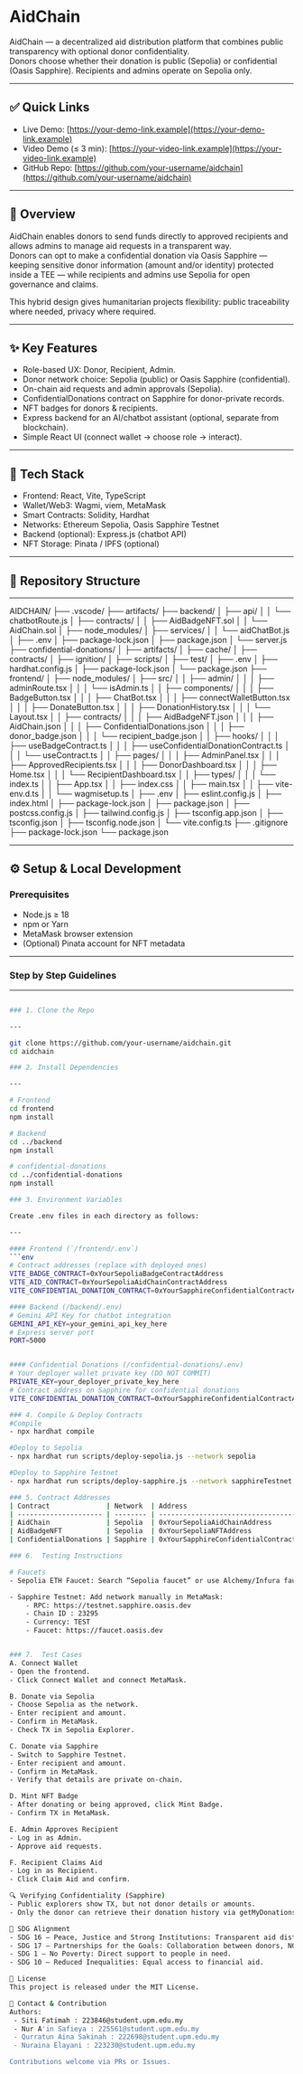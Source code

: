 # AidChain

AidChain — a decentralized aid distribution platform that combines public transparency with optional donor confidentiality.  
Donors choose whether their donation is public (Sepolia) or confidential (Oasis Sapphire). Recipients and admins operate on Sepolia only.

---

## ✅ Quick Links

- Live Demo: [https://your-demo-link.example](https://your-demo-link.example)
- Video Demo (≤ 3 min): [https://your-video-link.example](https://your-video-link.example)
- GitHub Repo: [https://github.com/your-username/aidchain](https://github.com/your-username/aidchain)

---

## 🔎 Overview

AidChain enables donors to send funds directly to approved recipients and allows admins to manage aid requests in a transparent way.  
Donors can opt to make a confidential donation via Oasis Sapphire — keeping sensitive donor information (amount and/or identity) protected inside a TEE — while recipients and admins use Sepolia for open governance and claims.

This hybrid design gives humanitarian projects flexibility: public traceability where needed, privacy where required.

---

## ✨ Key Features

- Role-based UX: Donor, Recipient, Admin.
- Donor network choice: Sepolia (public) or Oasis Sapphire (confidential).
- On-chain aid requests and admin approvals (Sepolia).
- ConfidentialDonations contract on Sapphire for donor-private records.
- NFT badges for donors & recipients.
- Express backend for an AI/chatbot assistant (optional, separate from blockchain).
- Simple React UI (connect wallet → choose role → interact).

---

## 🧰 Tech Stack

- Frontend: React, Vite, TypeScript  
- Wallet/Web3: Wagmi, viem, MetaMask  
- Smart Contracts: Solidity, Hardhat  
- Networks: Ethereum Sepolia, Oasis Sapphire Testnet  
- Backend (optional): Express.js (chatbot API)  
- NFT Storage: Pinata / IPFS (optional)

---

## 📁 Repository Structure

---

AIDCHAIN/
├── .vscode/
├── artifacts/
├── backend/
│   ├── api/
│   │   └── chatbotRoute.js
│   ├── contracts/
│   │   ├── AidBadgeNFT.sol
│   │   └── AidChain.sol
│   ├── node_modules/
│   ├── services/
│   │   └── aidChatBot.js
│   ├── .env
│   ├── package-lock.json
│   ├── package.json
│   └── server.js
├── confidential-donations/
│   ├── artifacts/
│   ├── cache/
│   ├── contracts/
│   ├── ignition/
│   ├── scripts/
│   ├── test/
│   ├── .env
│   ├── hardhat.config.js
│   ├── package-lock.json
│   └── package.json
├── frontend/
│   ├── node_modules/
│   ├── src/
│   │   ├── admin/
│   │   │   ├── adminRoute.tsx
│   │   │   └── isAdmin.ts
│   │   ├── components/
│   │   │   ├── BadgeButton.tsx
│   │   │   ├── ChatBot.tsx
│   │   │   ├── connectWalletButton.tsx
│   │   │   ├── DonateButton.tsx
│   │   │   ├── DonationHistory.tsx
│   │   │   └── Layout.tsx
│   │   ├── contracts/
│   │   │   ├── AidBadgeNFT.json
│   │   │   ├── AidChain.json
│   │   │   ├── ConfidentialDonations.json
│   │   │   ├── donor_badge.json
│   │   │   └── recipient_badge.json
│   │   ├── hooks/
│   │   │   ├── useBadgeContract.ts
│   │   │   ├── useConfidentialDonationContract.ts
│   │   │   └── useContract.ts
│   │   ├── pages/
│   │   │   ├── AdminPanel.tsx
│   │   │   ├── ApprovedRecipients.tsx
│   │   │   ├── DonorDashboard.tsx
│   │   │   ├── Home.tsx
│   │   │   └── RecipientDashboard.tsx
│   │   ├── types/
│   │   │   └── index.ts
│   │   ├── App.tsx
│   │   ├── index.css
│   │   ├── main.tsx
│   │   ├── vite-env.d.ts
│   │   └── wagmisetup.ts
│   ├── .env
│   ├── eslint.config.js
│   ├── index.html
│   ├── package-lock.json
│   ├── package.json
│   ├── postcss.config.js
│   ├── tailwind.config.js
│   ├── tsconfig.app.json
│   ├── tsconfig.json
│   ├── tsconfig.node.json
│   └── vite.config.ts
├── .gitignore
├── package-lock.json
└── package.json

---

## ⚙️ Setup & Local Development

### Prerequisites
- Node.js ≥ 18
- npm or Yarn
- MetaMask browser extension
- (Optional) Pinata account for NFT metadata

---

### Step by Step Guidelines 

---

```bash

### 1. Clone the Repo

---

git clone https://github.com/your-username/aidchain.git
cd aidchain

### 2. Install Dependencies

---

# Frontend
cd frontend
npm install

# Backend 
cd ../backend
npm install

# confidential-donations
cd ../confidential-donations
npm install

### 3. Environment Variables

Create .env files in each directory as follows:

---

#### Frontend (`/frontend/.env`)
```env
# Contract addresses (replace with deployed ones)
VITE_BADGE_CONTRACT=0xYourSepoliaBadgeContractAddress
VITE_AID_CONTRACT=0xYourSepoliaAidChainContractAddress
VITE_CONFIDENTIAL_DONATION_CONTRACT=0xYourSapphireConfidentialContractAddress

#### Backend (/backend/.env)
# Gemini API Key for chatbot integration
GEMINI_API_KEY=your_gemini_api_key_here
# Express server port
PORT=5000


#### Confidential Donations (/confidential-donations/.env)
# Your deployer wallet private key (DO NOT COMMIT)
PRIVATE_KEY=your_deployer_private_key_here
# Contract address on Sapphire for confidential donations
VITE_CONFIDENTIAL_DONATION_CONTRACT=0xYourSapphireConfidentialContractAddress

### 4. Compile & Deploy Contracts
#Compile 
- npx hardhat compile

#Deploy to Sepolia
- npx hardhat run scripts/deploy-sepolia.js --network sepolia

#Deploy to Sapphire Testnet
- npx hardhat run scripts/deploy-sapphire.js --network sapphireTestnet

### 5. Contract Addresses
| Contract              | Network  | Address                                     |
| --------------------- | -------- | ------------------------------------------- |
| AidChain              | Sepolia  | 0xYourSepoliaAidChainAddress              |
| AidBadgeNFT           | Sepolia  | 0xYourSepoliaNFTAddress                   |
| ConfidentialDonations | Sapphire | 0xYourSapphireConfidentialContractAddress |

### 6.  Testing Instructions

# Faucets
- Sepolia ETH Faucet: Search “Sepolia faucet” or use Alchemy/Infura faucet.

- Sapphire Testnet: Add network manually in MetaMask:
    - RPC: https://testnet.sapphire.oasis.dev
    - Chain ID : 23295
    - Currency: TEST
    - Faucet: https://faucet.oasis.dev


### 7.  Test Cases
A. Connect Wallet
- Open the frontend.
- Click Connect Wallet and connect MetaMask.

B. Donate via Sepolia
- Choose Sepolia as the network.
- Enter recipient and amount.
- Confirm in MetaMask.
- Check TX in Sepolia Explorer.

C. Donate via Sapphire
- Switch to Sapphire Testnet.
- Enter recipient and amount.
- Confirm in MetaMask.
- Verify that details are private on-chain.

D. Mint NFT Badge
- After donating or being approved, click Mint Badge.
- Confirm TX in MetaMask.

E. Admin Approves Recipient
- Log in as Admin.
- Approve aid requests.

F. Recipient Claims Aid
- Log in as Recipient.
- Click Claim Aid and confirm.

🔍 Verifying Confidentiality (Sapphire)
- Public explorers show TX, but not donor details or amounts.
- Only the donor can retrieve their donation history via getMyDonations().

🎯 SDG Alignment
- SDG 16 – Peace, Justice and Strong Institutions: Transparent aid distribution.
- SDG 17 – Partnerships for the Goals: Collaboration between donors, NGOs, and developers.
- SDG 1 – No Poverty: Direct support to people in need.
- SDG 10 – Reduced Inequalities: Equal access to financial aid.

📄 License
This project is released under the MIT License.

🙋 Contact & Contribution
Authors: 
 - Siti Fatimah : 223846@student.upm.edu.my
 - Nur A'in Safieya : 225561@student.upm.edu.my
 - Qurratun Aina Sakinah : 222698@student.upm.edu.my
 - Nuraina Elayani : 223230@student.upm.edu.my

Contributions welcome via PRs or Issues.